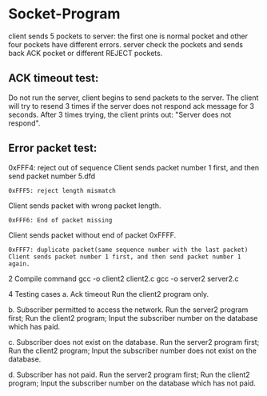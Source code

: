 # Socket-Program
client sends 5 pockets to server: the first one is normal pocket and other four pockets have different errors.
server check the pockets and sends back ACK pocket or different REJECT pockets.

<h2>ACK timeout test:</h2> 
Do not run the server, client begins to send packets to the server. The client will try to resend 3 times if the server does not respond ack message for 3 seconds. After 3 times trying, the client prints out: "Server does not respond".
	
 <h2 color ="red">Error packet test:</h2>
	0xFFF4: reject out of sequence
  Client sends packet number 1 first, and then send packet number 5.dfd
	
	0xFFF5: reject length mismatch
  Client sends packet with wrong packet length.

	0xFFF6: End of packet missing
  Client sends packet without end of packet 0xFFFF.

		
	0xFFF7: duplicate packet(same sequence number with the last packet)
	Client sends packet number 1 first, and then send packet number 1 again.

2 Compile command
	gcc -o client2 client2.c
	gcc -o server2 server2.c


4 Testing cases
 a. Ack timeout
    Run the client2 program only.

 b. Subscriber permitted to access the network.
    Run the server2 program first;
    Run the client2 program;
    Input the subscriber number on the database which has paid.

 c. Subscriber does not exist on the database.
   Run the server2 program first;
   Run the client2 program;
   Input the subscriber number does not exist on the database.

 d. Subscriber has not paid.
   Run the server2 program first;
   Run the client2 program;
   Input the subscriber number on the database which has not paid.
